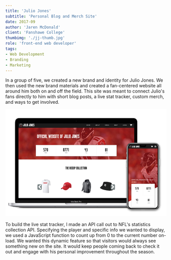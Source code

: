 ```yaml
---
title: 'Julio Jones'
subtitle: 'Personal Blog and Merch Site'
date: 2017-09
author: 'Jaren McDonald'
client: 'Fanshawe College'
thumbimg: './jj-thumb.jpg'
role: 'front-end web developer'
tags:
- Web Development
- Branding
- Marketing
---
```


In a group of five, we created a new brand and identity for Julio Jones. We then used the new brand materials and created a fan-centered website all around him both on and off the field. This site was meant to connect Julio's fans directly to him with short blog posts, a live stat tracker, custom merch, and ways to get involved.

![Homepage of Julio Jones website on laptop and iPhone screens](./jj-homepage.jpg)

To build the live stat tracker, I made an API call out to NFL's statistics collection API. Specifying the player and specific info we wanted to display, we used a JavaScript function to count up from 0 to the current number on-load. We wanted this dynamic feature so that visitors would always see something new on the site. It would keep people coming back to check it out and engage with his personal improvement throughout the season.